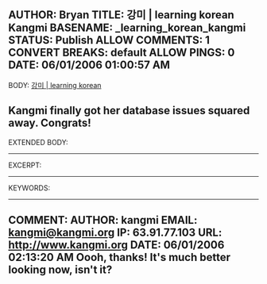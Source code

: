 AUTHOR: Bryan
TITLE: 강미 | learning korean Kangmi
BASENAME: _learning_korean_kangmi
STATUS: Publish
ALLOW COMMENTS: 1
CONVERT BREAKS: __default__
ALLOW PINGS: 0
DATE: 06/01/2006 01:00:57 AM
-----
BODY:
<a title="강미 | learning korean" href="http://www.kangmi.org/index">강미 | learning korean</a>

Kangmi finally got her database issues squared away. Congrats!
-----
EXTENDED BODY:

-----
EXCERPT:

-----
KEYWORDS:

-----

COMMENT:
AUTHOR: kangmi
EMAIL: kangmi@kangmi.org
IP: 63.91.77.103
URL: http://www.kangmi.org
DATE: 06/01/2006 02:13:20 AM
Oooh, thanks! It's much better looking now, isn't it?
-----


